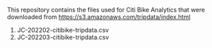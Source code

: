 This repository contains the files used for Citi Bike Analytics that were downloaded from https://s3.amazonaws.com/tripdata/index.html 
1.    JC-202202-citibike-tripdata.csv
2.    JC-202203-citibike-tripdata.csv
